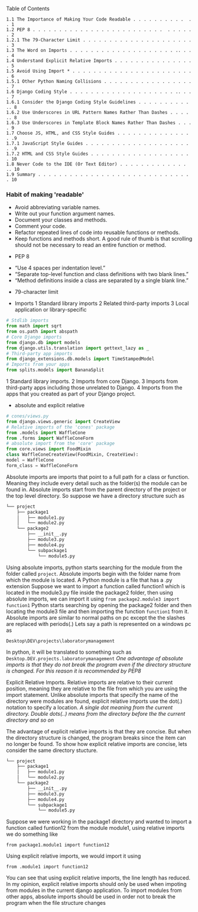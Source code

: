 Table of Contents

```
1.1 The Importance of Making Your Code Readable . . . . . . . . . .  . . 1
1.2 PEP 8 . . . . . . . . . . . . . . . . . . . . . . . . .  . . . . . . 2
1.2.1 The 79-Character Limit . . . . . . . . . . . . . . . . . . . . . . 3
1.3 The Word on Imports . . . . . . . . . . . . . . . . . . . . .. . . . 4
1.4 Understand Explicit Relative Imports . . . . . . . . . . . . . . . . 5
1.5 Avoid Using Import * . . . . . . . . . . . . . . . . . . . . . . . . 6
1.5.1 Other Python Naming Collisions . . . . . . . . . . . . . . . . . . 7
1.6 Django Coding Style . . . . . . . . . . . . . . . . . . . . .. . . . 7
1.6.1 Consider the Django Coding Style Guidelines . . . . . . . . . . .. 8
1.6.2 Use Underscores in URL Pattern Names Rather Than Dashes . . . . .. 8
1.6.3 Use Underscores in Template Block Names Rather Than Dashes . . . . 9
1.7 Choose JS, HTML, and CSS Style Guides . . . . . . . . . . . . . . . .9
1.7.1 JavaScript Style Guides . . . . . . . . . . . . . . . . . . . . . .9
1.7.2 HTML and CSS Style Guides . . . . . . . . . . . . . . . . . . . . 10
1.8 Never Code to the IDE (Or Text Editor) . . . . . . . . . . . . . .. 10
1.9 Summary . . . . . . . . . . . . . . . . . . . . . . . . . . . . . . 10
```

### Habit of making 'readable'
- Avoid abbreviating variable names.
- Write out your function argument names.
- Document your classes and methods.
- Comment your code.
- Refactor repeated lines of code into reusable functions or methods.
- Keep functions and methods short. A good rule of thumb is that scrolling should not
be necessary to read an entire function or method.

* PEP 8
- “Use 4 spaces per indentation level.”
- “Separate top-level function and class definitions with two blank lines.”
- “Method definitions inside a class are separated by a single blank line.”

* 79-character limit

* Imports
1 Standard library imports
2 Related third-party imports
3 Local application or library-specific 

```python
# Stdlib imports
from math import sqrt
from os.path import abspath
# Core Django imports
from django.db import models
from django.utils.translation import gettext_lazy as _
# Third-party app imports
from django_extensions.db.models import TimeStampedModel
# Imports from your apps
from splits.models import BananaSplit
```

1 Standard library imports.
2 Imports from core Django.
3 Imports from third-party apps including those unrelated to Django.
4 Imports from the apps that you created as part of your Django project.

* absolute and explicit relative

```python
# cones/views.py
from django.views.generic import CreateView
# Relative imports of the 'cones' package
from .models import WaffleCone
from .forms import WaffleConeForm
# absolute import from the 'core' package
from core.views import FoodMixin
class WaffleConeCreateView(FoodMixin, CreateView):
model = WaffleCone
form_class = WaffleConeForm
```
Absolute imports are imports that point to a full path for a class or function.
Meaning they include every detail such as the folder(s) the module can be found 
in.
Absolute imports start from the parent directory of the project or the top level 
directory.
So suppose we have a directory structure such as 
```bash
└── project
    ├── package1
    │   ├── module1.py
    │   └── module2.py
    └── package2
        ├── __init__.py
        ├── module3.py
        ├── module4.py
        └── subpackage1
            └── module5.py
```
Using absolute imports, python starts searching for the module from the folder called
`project`.
Absolute imports begin with the folder name from which the module is located.
A Python module is a file that has a .py extension
Suppose we want to import a function called function1 which is located in the module3.py file
inside the package2 folder, then using absolute imports, we can import it using
```from package2.module3 import function1```
Python starts searching by opening the package2 folder and then locating the module3 file and 
then importing the function  `function1` from it.
Absolute imports are similar to normal paths on pc except the the slashes are replaced with 
periods(.)
Lets say a  path is represented on a windows pc as 
```
Desktop\DEV\projects\laboratorymanagement
```
In python, it will be translated to something such as `Desktop.DEV.projects.laboratorymanagement`
*One advantage of absolute imports is that they do not break the program even if the directory
structure is changed. For this reason it is recommended by PEP8*

Explicit Relative Imports.
Relative imports are relative to their current position, meaning they are relative to the file from
which you are using the import statement.
Unlike absolute imports that specify the name of the directory were modules are found, explicit relative
imports use the dot(.) notation to specify a location.
*A single dot meaning from the current directory.
Double dots(..) means from the directory before the the current directory and so on*

The advantage of explicit relative imports is that they are concise. 
But when the directory structure is changed, the program breaks since the item can no longer be found.
To show how explicit relative imports are concise, lets consider the same directory stucture.
```bash
└── project
    ├── package1
    │   ├── module1.py
    │   └── module2.py
    └── package2
        ├── __init__.py
        ├── module3.py
        ├── module4.py
        └── subpackage1
            └── module5.py
```
Suppose we were working in the package1 directory and wanted to import a function called funtion12 from the module module1, using relative imports 
we do something like
```
from package1.module1 import function12
```
Using explicit relative imports, we would import it using 
```
from .module1 import function12
```
You can see that using explicit relative imports, the line length has reduced.
In my opinion, explicit relative imports should only be used when impoting from modules in the current django application.
To import modules from other apps, absolute imports should be used in order not to break the program when the file structure changes
```
```
